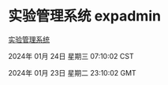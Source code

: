 # 实验管理系统 expadmin
[实验管理系统](http://219.139.198.216:56808/expadmin-782313d2-e1b1-4ea7-932e-3a55e6a1a4d0/)

2024年 01月 24日 星期三 07:10:02 CST

2024年 01月 23日 星期二 23:10:02 GMT
